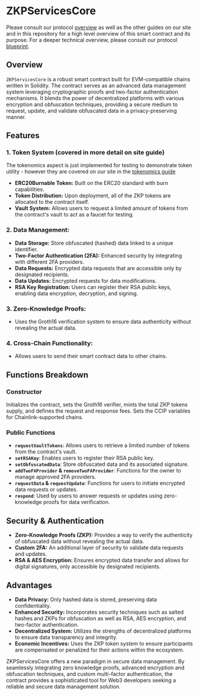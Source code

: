 
# ZKPServicesCore

Please consult our protocol [overview](https://zkp.services/overview) as well as the other guides on our site and in this repository for a high level overview of this smart contract and its purpose. For a deeper technical overview, please consult our protocol [blueprint](https://zkp.services/blueprint).

## Overview
`ZKPServicesCore` is a robust smart contract built for EVM-compatible chains written in Solidity. The contract serves as an advanced data management system leveraging cryptographic proofs and two-factor authentication mechanisms. It blends the power of decentralized platforms with various encryption and obfuscation techniques, providing a secure medium to request, update, and validate obfuscated data in a privacy-preserving manner.

## Features
### 1. Token System (covered in more detail on site guide)
The tokenomics aspect is just implemented for testing to demonstrate token utility - however they are covered on our site in the [tokenomics guide](https://www.zkp.services/overview)
- **ERC20Burnable Token:** Built on the ERC20 standard with burn capabilities.
- **Token Distribution:** Upon deployment, all of the ZKP tokens are allocated to the contract itself.
- **Vault System:** Allows users to request a limited amount of tokens from the contract's vault to act as a faucet for testing.

### 2. Data Management:
- **Data Storage:** Store obfuscated (hashed) data linked to a unique identifier.
- **Two-Factor Authentication (2FA):** Enhanced security by integrating with different 2FA providers.
- **Data Requests:** Encrypted data requests that are accessible only by designated recipients.
- **Data Updates:** Encrypted requests for data modifications.
- **RSA Key Registration:** Users can register their RSA public keys, enabling data encryption, decryption, and signing.

### 3. Zero-Knowledge Proofs:
- Uses the Groth16 verification system to ensure data authenticity without revealing the actual data.

### 4. Cross-Chain Functionality:
- Allows users to send their smart contract data to other chains.

## Functions Breakdown

### Constructor
Initializes the contract, sets the Groth16 verifier, mints the total ZKP tokens supply, and defines the request and response fees. Sets the CCIP variables for Chainlink-supported chains.

### Public Functions
- **`requestVaultTokens`**: Allows users to retrieve a limited number of tokens from the contract's vault.
- **`setRSAKey`**: Enables users to register their RSA public key.
- **`setObfuscatedData`**: Store obfuscated data and its associated signature.
- **`addTwoFAProvider` & `removeTwoFAProvider`**: Functions for the owner to manage approved 2FA providers.
- **`requestData` & `requestUpdate`**: Functions for users to initiate encrypted data requests or updates.
- **`respond`**: Used by users to answer requests or updates using zero-knowledge proofs for data verification.

## Security & Authentication
- **Zero-Knowledge Proofs (ZKP):** Provides a way to verify the authenticity of obfuscated data without revealing the actual data.
- **Custom 2FA:** An additional layer of security to validate data requests and updates.
- **RSA & AES Encryption:** Ensures encrypted data transfer and allows for digital signatures, only accessible by designated recipients.

## Advantages
- **Data Privacy:** Only hashed data is stored, preserving data confidentiality.
- **Enhanced Security:** Incorporates security techniques such as salted hashes and ZKPs for obfuscation as well as RSA, AES encryption, and two-factor authentication.
- **Decentralized System:** Utilizes the strengths of decentralized platforms to ensure data transparency and integrity.
- **Economic Incentives:** Uses the ZKP token system to ensure participants are compensated or penalized for their actions within the ecosystem.

ZKPServicesCore offers a new paradigm in secure data management. By seamlessly integrating zero knowledge proofs, advanced encryption and obfuscation techniques, and custom multi-factor authentication, the contract provides a sophisticated tool for Web3 developers seeking a reliable and secure data management solution.
